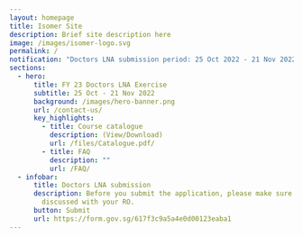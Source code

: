 ```yaml
---
layout: homepage
title: Isomer Site
description: Brief site description here
image: /images/isomer-logo.svg
permalink: /
notification: "Doctors LNA submission period: 25 Oct 2022 - 21 Nov 2022"
sections:
  - hero:
      title: FY 23 Doctors LNA Exercise
      subtitle: 25 Oct - 21 Nov 2022
      background: /images/hero-banner.png
      url: /contact-us/
      key_highlights:
        - title: Course catalogue
          description: (View/Download)
          url: /files/Catalogue.pdf/
        - title: FAQ
          description: ""
          url: /FAQ/
  - infobar:
      title: Doctors LNA submission
      description: Before you submit the application, please make sure that you have
        discussed with your RO.
      button: Submit
      url: https://form.gov.sg/617f3c9a5a4e0d00123eaba1
---
```

